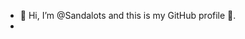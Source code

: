 - 👋 Hi, I’m @Sandalots and this is my GitHub profile 🥇.
- 


<!---
Sandalots/Sandalots is a ✨ special ✨ repository because its `README.md` (this file) appears on your GitHub profile.
You can click the Preview link to take a look at your changes.
--->
